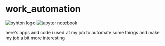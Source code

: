 # work_automation
![pyhton logo](https://www.python.org/static/community_logos/python-logo-generic.svg)
![jupyter notebook](https://jupyter.org/assets/homepage/main-logo.svg)

here's apps and code i used at my job to automate some things and make my job a bit more interesting
